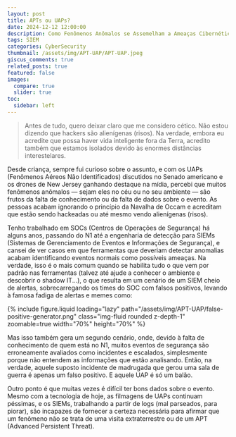 ```yaml
---
layout: post
title: APTs ou UAPs?
date: 2024-12-12 12:00:00
description: Como Fenômenos Anômalos se Assemelham a Ameaças Cibernéticas.
tags: SIEM
categories: CyberSecurity
thumbnail: /assets/img/APT-UAP/APT-UAP.jpeg
giscus_comments: true
related_posts: true
featured: false
images:
  compare: true
  slider: true
toc:
  sidebar: left
---
```


> Antes de tudo, quero deixar claro que me considero cético. Não estou dizendo que hackers são alienígenas (risos). Na verdade, embora eu acredite que possa haver vida inteligente fora da Terra, acredito também que estamos isolados devido às enormes distâncias interestelares.

Desde criança, sempre fui curioso sobre o assunto, e com os UAPs (Fenômenos Aéreos Não Identificados) discutidos no Senado americano e os drones de New Jersey ganhando destaque na mídia, percebi que muitos fenômenos anômalos — sejam eles no céu ou no seu ambiente — são frutos da falta de conhecimento ou da falta de dados sobre o evento. As pessoas acabam ignorando o princípio da Navalha de Occam e acreditam que estão sendo hackeadas ou até mesmo vendo alienígenas (risos).

Tenho trabalhado em SOCs (Centros de Operações de Segurança) há alguns anos, passando do N1 até a engenharia de detecção para SIEMs (Sistemas de Gerenciamento de Eventos e Informações de Segurança), e cansei de ver casos em que ferramentas que deveriam detectar anomalias acabam identificando eventos normais como possíveis ameaças. Na verdade, isso é o mais comum quando se habilita tudo o que vem por padrão nas ferramentas (talvez até ajude a conhecer o ambiente e descobrir o shadow IT...), o que resulta em um cenário de um SIEM cheio de alertas, sobrecarregando os times do SOC com falsos positivos, levando à famosa fadiga de alertas e memes como:

{% include figure.liquid loading="lazy" path="/assets/img/APT-UAP/false-positive-generator.png" class="img-fluid rounded z-depth-1" zoomable=true width="70%" height="70%" %}

Mas isso também gera um segundo cenário, onde, devido à falta de conhecimento de quem está no N1, muitos eventos de segurança são erroneamente avaliados como incidentes e escalados, simplesmente porque não entendem as informações que estão analisando. Então, na verdade, aquele suposto incidente de madrugada que gerou uma sala de guerra é apenas um falso positivo. E aquele UAP é só um balão.

Outro ponto é que muitas vezes é difícil ter bons dados sobre o evento. Mesmo com a tecnologia de hoje, as filmagens de UAPs continuam péssimas, e os SIEMs, trabalhando a partir de logs (mal parseados, para piorar), são incapazes de fornecer a certeza necessária para afirmar que um fenômeno não se trata de uma visita extraterrestre ou de um APT (Advanced Persistent Threat).

